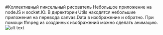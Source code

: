 #Коллективный пиксельный рисователь
Небольшое приложение на nodeJS и socket.IO.
В директории Utils находятся небольшие приложения на перевода canvas.Data в изображение и обратно. При помощи ffmpeg из созданных изображений можно сделать анимацию. 
![alt text](http://url/to/img.png)
